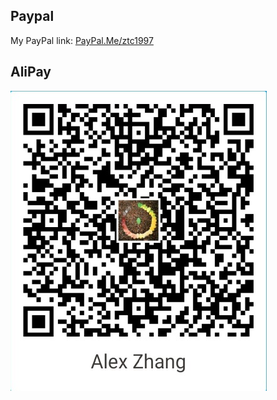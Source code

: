 ## Paypal

My PayPal link: [PayPal.Me/ztc1997](https://paypal.me/ztc1997)

## AliPay

![AliPay](./art/alipay.jpg)